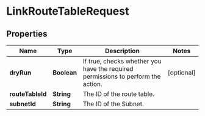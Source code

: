 

# LinkRouteTableRequest


## Properties

| Name | Type | Description | Notes |
|------------ | ------------- | ------------- | -------------|
|**dryRun** | **Boolean** | If true, checks whether you have the required permissions to perform the action. |  [optional] |
|**routeTableId** | **String** | The ID of the route table. |  |
|**subnetId** | **String** | The ID of the Subnet. |  |



